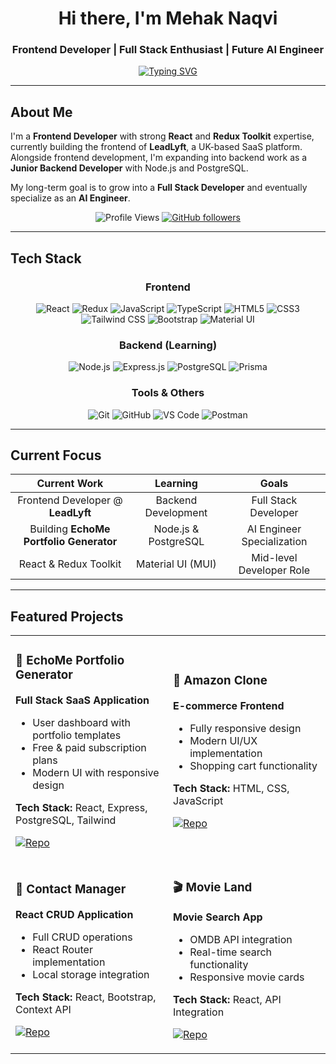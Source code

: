 <div align="center">

# Hi there, I'm Mehak Naqvi

### Frontend Developer | Full Stack Enthusiast | Future AI Engineer

[![Typing SVG](https://readme-typing-svg.herokuapp.com?font=Fira+Code&pause=1000&color=36BCF7&center=true&vCenter=true&width=435&lines=Frontend+Developer;React+%26+Redux+Expert;Building+SaaS+Applications;Learning+Backend+Development;Problem+Solver)](https://git.io/typing-svg)

</div>

---

## About Me

I'm a **Frontend Developer** with strong **React** and **Redux Toolkit** expertise, currently building the frontend of **LeadLyft**, a UK-based SaaS platform. Alongside frontend development, I'm expanding into backend work as a **Junior Backend Developer** with Node.js and PostgreSQL.

My long-term goal is to grow into a **Full Stack Developer** and eventually specialize as an **AI Engineer**.

<div align="center">

![Profile Views](https://komarev.com/ghpvc/?username=kaniz-naqvi&color=blueviolet&style=flat-square)
[![GitHub followers](https://img.shields.io/github/followers/kaniz-naqvi?label=Follow&style=social)](https://github.com/kaniz-naqvi)

</div>

---

## Tech Stack

<div align="center">

### Frontend
![React](https://img.shields.io/badge/React-20232A?style=for-the-badge&logo=react&logoColor=61DAFB)
![Redux](https://img.shields.io/badge/Redux_Toolkit-593D88?style=for-the-badge&logo=redux&logoColor=white)
![JavaScript](https://img.shields.io/badge/JavaScript-F7DF1E?style=for-the-badge&logo=javascript&logoColor=black)
![TypeScript](https://img.shields.io/badge/TypeScript-007ACC?style=for-the-badge&logo=typescript&logoColor=white)
![HTML5](https://img.shields.io/badge/HTML5-E34F26?style=for-the-badge&logo=html5&logoColor=white)
![CSS3](https://img.shields.io/badge/CSS3-1572B6?style=for-the-badge&logo=css3&logoColor=white)
![Tailwind CSS](https://img.shields.io/badge/Tailwind_CSS-38B2AC?style=for-the-badge&logo=tailwind-css&logoColor=white)
![Bootstrap](https://img.shields.io/badge/Bootstrap-563D7C?style=for-the-badge&logo=bootstrap&logoColor=white)
![Material UI](https://img.shields.io/badge/Material--UI-0081CB?style=for-the-badge&logo=material-ui&logoColor=white)

### Backend (Learning)
![Node.js](https://img.shields.io/badge/Node.js-43853D?style=for-the-badge&logo=node.js&logoColor=white)
![Express.js](https://img.shields.io/badge/Express.js-404D59?style=for-the-badge)
![PostgreSQL](https://img.shields.io/badge/PostgreSQL-316192?style=for-the-badge&logo=postgresql&logoColor=white)
![Prisma](https://img.shields.io/badge/Prisma-3982CE?style=for-the-badge&logo=Prisma&logoColor=white)

### Tools & Others
![Git](https://img.shields.io/badge/Git-F05032?style=for-the-badge&logo=git&logoColor=white)
![GitHub](https://img.shields.io/badge/GitHub-100000?style=for-the-badge&logo=github&logoColor=white)
![VS Code](https://img.shields.io/badge/VS_Code-0078D4?style=for-the-badge&logo=visual%20studio%20code&logoColor=white)
![Postman](https://img.shields.io/badge/Postman-FF6C37?style=for-the-badge&logo=postman&logoColor=white)

</div>

---

## Current Focus

<div align="center">

| **Current Work** | **Learning** | **Goals** |
|:---:|:---:|:---:|
| Frontend Developer @ **LeadLyft** | Backend Development | Full Stack Developer |
| Building **EchoMe Portfolio Generator** | Node.js & PostgreSQL | AI Engineer Specialization |
| React & Redux Toolkit | Material UI (MUI) | Mid-level Developer Role |

</div>

---

## Featured Projects

<div align="center">

<table>
<tr>
<td width="50%">

### 🎨 EchoMe Portfolio Generator
**Full Stack SaaS Application**
- User dashboard with portfolio templates
- Free & paid subscription plans
- Modern UI with responsive design

**Tech Stack:** React, Express, PostgreSQL, Tailwind

[![Repo](https://img.shields.io/badge/GitHub-Repo-blue?style=flat-square&logo=github)](https://github.com/kaniz-naqvi/EchoMe)

</td>
<td width="50%">

### 🛒 Amazon Clone
**E-commerce Frontend**
- Fully responsive design
- Modern UI/UX implementation
- Shopping cart functionality

**Tech Stack:** HTML, CSS, JavaScript

[![Repo](https://img.shields.io/badge/GitHub-Repo-blue?style=flat-square&logo=github)](https://github.com/kaniz-naqvi/Amazon)

</td>
</tr>
<tr>
<td width="50%">

### 📱 Contact Manager
**React CRUD Application**
- Full CRUD operations
- React Router implementation
- Local storage integration

**Tech Stack:** React, Bootstrap, Context API

[![Repo](https://img.shields.io/badge/GitHub-Repo-blue?style=flat-square&logo=github)](https://github.com/kaniz-naqvi/Contact-Manager)

</td>
<td width="50%">

### 🎬 Movie Land
**Movie Search App**
- OMDB API integration
- Real-time search functionality
- Responsive movie cards

**Tech Stack:** React, API Integration

[![Repo](https://img.shields.io/badge/GitHub-Repo-blue?style=flat-square&logo=github)](https://github.com/kaniz-naqvi/Movie-Land)
